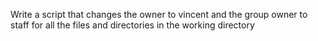Write a script that changes the owner to vincent and the group owner to staff for all the files and directories in the working directory
